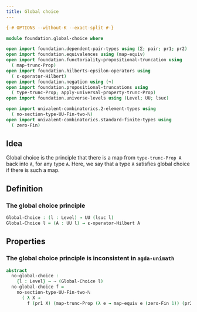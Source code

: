 ```yaml
---
title: Global choice
---
```


```agda
{-# OPTIONS --without-K --exact-split #-}

module foundation.global-choice where

open import foundation.dependent-pair-types using (Σ; pair; pr1; pr2)
open import foundation.equivalences using (map-equiv)
open import foundation.functoriality-propositional-truncation using
  ( map-trunc-Prop)
open import foundation.hilberts-epsilon-operators using
  ( ε-operator-Hilbert)
open import foundation.negation using (¬)
open import foundation.propositional-truncations using
  ( type-trunc-Prop; apply-universal-property-trunc-Prop)
open import foundation.universe-levels using (Level; UU; lsuc)

open import univalent-combinatorics.2-element-types using
  ( no-section-type-UU-Fin-two-ℕ)
open import univalent-combinatorics.standard-finite-types using
  ( zero-Fin)
```

## Idea

Global choice is the principle that there is a map from `type-trunc-Prop A` back into `A`, for any type `A`. Here, we say that a type `A` satisfies global choice if there is such a map.

## Definition

### The global choice principle

```agda
Global-Choice : (l : Level) → UU (lsuc l)
Global-Choice l = (A : UU l) → ε-operator-Hilbert A
```

## Properties

### The global choice principle is inconsistent in `agda-unimath`

```agda
abstract
  no-global-choice :
    {l : Level} → ¬ (Global-Choice l)
  no-global-choice f =
    no-section-type-UU-Fin-two-ℕ
      ( λ X →
        f (pr1 X) (map-trunc-Prop (λ e → map-equiv e (zero-Fin 1)) (pr2 X)))
```
